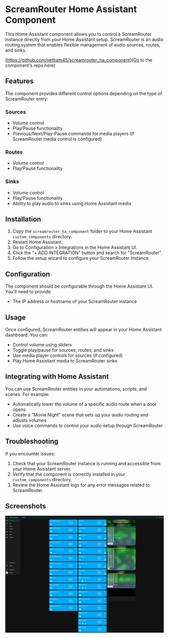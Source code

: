 # ScreamRouter Home Assistant Component

This Home Assistant component allows you to control a ScreamRouter instance directly from your Home Assistant setup. ScreamRouter is an audio routing system that enables flexible management of audio sources, routes, and sinks.

[https://github.com/netham45/screamrouter_ha_component](Go to the component's repo here)

## Features

The component provides different control options depending on the type of ScreamRouter entry:

### Sources

- Volume control
- Play/Pause functionality
- Previous/Next/Play-Pause commands for media players (if ScreamRouter media control is configured)

### Routes

- Volume control
- Play/Pause functionality

### Sinks

- Volume control
- Play/Pause functionality
- Ability to play audio to sinks using Home Assistant media

## Installation

1. Copy the `screamrouter_ha_component` folder to your Home Assistant `custom_components` directory.
2. Restart Home Assistant.
3. Go to Configuration > Integrations in the Home Assistant UI.
4. Click the "+ ADD INTEGRATION" button and search for "ScreamRouter".
5. Follow the setup wizard to configure your ScreamRouter instance.

## Configuration

The component should be configurable through the Home Assistant UI. You'll need to provide:

- The IP address or hostname of your ScreamRouter instance

## Usage

Once configured, ScreamRouter entities will appear in your Home Assistant dashboard. You can:

- Control volume using sliders
- Toggle play/pause for sources, routes, and sinks
- Use media player controls for sources (if configured)
- Play Home Assistant media to ScreamRouter sinks

## Integrating with Home Assistant

You can use ScreamRouter entities in your automations, scripts, and scenes. For example:

- Automatically lower the volume of a specific audio route when a door opens
- Create a "Movie Night" scene that sets up your audio routing and adjusts volumes
- Use voice commands to control your audio setup through ScreamRouter

## Troubleshooting

If you encounter issues:

1. Check that your ScreamRouter instance is running and accessible from your Home Assistant server.
2. Verify that the component is correctly installed in your `custom_components` directory.
3. Review the Home Assistant logs for any error messages related to ScreamRouter.

## Screenshots

![Screenshot of HA for ScreamRouter](/images/HAMediaPlayer.png)